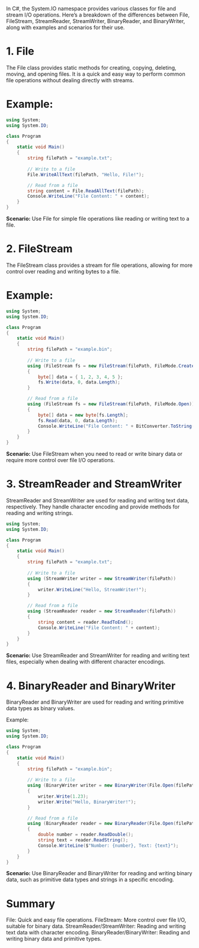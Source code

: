 In C#, the System.IO namespace provides various classes for file and stream I/O operations. Here’s a breakdown of the differences between File, FileStream, StreamReader, StreamWriter, BinaryReader, and BinaryWriter, along with examples and scenarios for their use.

# 1. File
The File class provides static methods for creating, copying, deleting, moving, and opening files. It is a quick and easy way to perform common file operations without dealing directly with streams.

# Example:
```cs
using System;
using System.IO;

class Program
{
    static void Main()
    {
        string filePath = "example.txt";
        
        // Write to a file
        File.WriteAllText(filePath, "Hello, File!");

        // Read from a file
        string content = File.ReadAllText(filePath);
        Console.WriteLine("File Content: " + content);
    }
}
```
**Scenario:** Use File for simple file operations like reading or writing text to a file.

# 2. FileStream
The FileStream class provides a stream for file operations, allowing for more control over reading and writing bytes to a file.

# Example:
```cs
using System;
using System.IO;

class Program
{
    static void Main()
    {
        string filePath = "example.bin";
        
        // Write to a file
        using (FileStream fs = new FileStream(filePath, FileMode.Create))
        {
            byte[] data = { 1, 2, 3, 4, 5 };
            fs.Write(data, 0, data.Length);
        }

        // Read from a file
        using (FileStream fs = new FileStream(filePath, FileMode.Open))
        {
            byte[] data = new byte[fs.Length];
            fs.Read(data, 0, data.Length);
            Console.WriteLine("File Content: " + BitConverter.ToString(data));
        }
    }
}
```
**Scenario:** Use FileStream when you need to read or write binary data or require more control over file I/O operations.

# 3. StreamReader and StreamWriter
StreamReader and StreamWriter are used for reading and writing text data, respectively. They handle character encoding and provide methods for reading and writing strings.

```cs
using System;
using System.IO;

class Program
{
    static void Main()
    {
        string filePath = "example.txt";
        
        // Write to a file
        using (StreamWriter writer = new StreamWriter(filePath))
        {
            writer.WriteLine("Hello, StreamWriter!");
        }

        // Read from a file
        using (StreamReader reader = new StreamReader(filePath))
        {
            string content = reader.ReadToEnd();
            Console.WriteLine("File Content: " + content);
        }
    }
}

```
**Scenario:** Use StreamReader and StreamWriter for reading and writing text files, especially when dealing with different character encodings.

# 4. BinaryReader and BinaryWriter
BinaryReader and BinaryWriter are used for reading and writing primitive data types as binary values.

Example:
```cs
using System;
using System.IO;

class Program
{
    static void Main()
    {
        string filePath = "example.bin";
        
        // Write to a file
        using (BinaryWriter writer = new BinaryWriter(File.Open(filePath, FileMode.Create)))
        {
            writer.Write(1.23);
            writer.Write("Hello, BinaryWriter!");
        }

        // Read from a file
        using (BinaryReader reader = new BinaryReader(File.Open(filePath, FileMode.Open)))
        {
            double number = reader.ReadDouble();
            string text = reader.ReadString();
            Console.WriteLine($"Number: {number}, Text: {text}");
        }
    }
}
```
**Scenario:** Use BinaryReader and BinaryWriter for reading and writing binary data, such as primitive data types and strings in a specific encoding.

# Summary
File: Quick and easy file operations.
FileStream: More control over file I/O, suitable for binary data.
StreamReader/StreamWriter: Reading and writing text data with character encoding.
BinaryReader/BinaryWriter: Reading and writing binary data and primitive types.